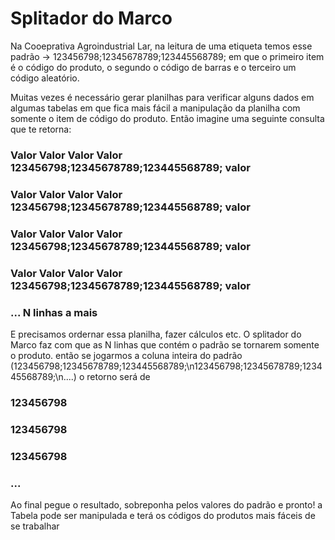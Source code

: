 # Splitador do Marco
Na Cooeprativa Agroindustrial Lar, na leitura de uma etiqueta temos esse padrão -> 123456798;12345678789;123445568789; em que o primeiro item é o código do produto, o segundo o código de barras e o terceiro um código aleatório. 

Muitas vezes é necessário gerar planilhas para verificar alguns dados em algumas tabelas em que fica mais fácil a manipulação da planilha com somente o item de código do produto.
Então imagine uma seguinte consulta que te retorna: 
### Valor Valor Valor Valor  123456798;12345678789;123445568789; valor
### Valor Valor Valor Valor  123456798;12345678789;123445568789; valor
### Valor Valor Valor Valor  123456798;12345678789;123445568789; valor
### Valor Valor Valor Valor  123456798;12345678789;123445568789; valor
### ... N linhas a mais

E precisamos ordernar essa planilha, fazer cálculos etc. O splitador do Marco faz com que as N linhas que contém o padrão se tornarem somente o produto.
então se jogarmos a coluna inteira do padrão (123456798;12345678789;123445568789;\n123456798;12345678789;123445568789;\n....) o retorno será de 
### 123456798
### 123456798
### 123456798
### ...

Ao final pegue o resultado, sobreponha pelos valores do padrão e pronto! a Tabela pode ser manipulada e terá os códigos do produtos mais fáceis de se trabalhar
